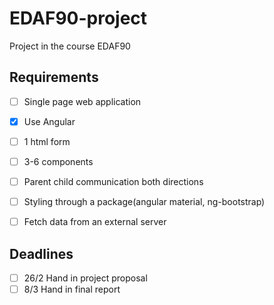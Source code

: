 # EDAF90-project
Project in the course EDAF90


## Requirements
- [ ] Single page web application
- [x] Use Angular
- [ ] 1 html form
- [ ] 3-6 components
- [ ] Parent child communication both directions
- [ ] Styling through a package(angular material, ng-bootstrap)
- [ ] Fetch data from an external server


## Deadlines
- [ ] 26/2 Hand in project proposal
- [ ] 8/3 Hand in final report

